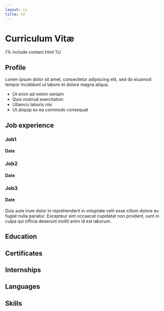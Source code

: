 ```yaml
---
layout: cv
title: CV
---
```


# Curriculum Vitæ

{% include contact.html %}

## Profile

Lorem ipsum dolor sit amet, consectetur adipiscing elit, sed do eiusmod tempor incididunt ut labore et dolore magna aliqua.

* Ut enim ad minim veniam
* Quis nostrud exercitation
* Ullamco laboris nisi
* Ut aliquip ex ea commodo consequat

## Job experience
### Job1
#### Date

### Job2
#### Date

### Job3
#### Date

Duis aute irure dolor in reprehenderit in voluptate velit esse cillum dolore eu fugiat nulla pariatur. Excepteur sint occaecat cupidatat non proident, sunt in culpa qui officia deserunt mollit anim id est laborum.

## Education

## Certificates

## Internships

## Languages

## Skills
